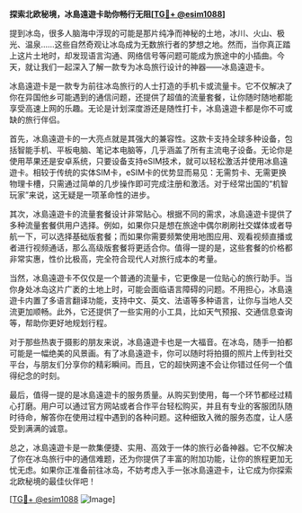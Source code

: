 **探索北欧秘境，冰島遠遊卡助你畅行无阻[[TG💪+ @esim1088](https://t.me/s/esim1088)]**

提到冰岛，很多人脑海中浮现的可能是那片纯净而神秘的土地，冰川、火山、极光、温泉……这些自然奇观让冰岛成为无数旅行者的梦想之地。然而，当你真正踏上这片土地时，却发现语言沟通、网络信号等问题可能成为旅途中的小插曲。今天，就让我们一起深入了解一款专为冰岛旅行设计的神器——冰島遠遊卡。

冰島遠遊卡是一款专为前往冰岛旅行的人士打造的手机卡或流量卡。它不仅解决了你在异国他乡可能遇到的通信问题，还提供了超值的流量套餐，让你随时随地都能享受高速上网的乐趣。无论是计划深度游还是随性打卡，冰島遠遊卡都是你不可或缺的旅行伴侣。

首先，冰島遠遊卡的一大亮点就是其强大的兼容性。这款卡支持全球多种设备，包括智能手机、平板电脑、笔记本电脑等，几乎涵盖了所有主流电子设备。无论你是使用苹果还是安卓系统，只要设备支持eSIM技术，就可以轻松激活并使用冰島遠遊卡。相较于传统的实体SIM卡，eSIM卡的优势显而易见：无需剪卡、无需更换物理卡槽，只需通过简单的几步操作即可完成注册和激活。对于经常出国的“机智玩家”来说，这无疑是一项革命性的进步。

其次，冰島遠遊卡的流量套餐设计非常贴心。根据不同的需求，冰島遠遊卡提供了多种流量套餐供用户选择。例如，如果你只是想在旅途中偶尔刷刷社交媒体或者导航一下，可以选择基础版套餐；而如果你需要频繁使用地图应用、观看视频直播或者进行视频通话，那么高级版套餐将更适合你。值得一提的是，这些套餐的价格都非常实惠，性价比极高，完全符合现代人对旅行成本的考量。

当然，冰島遠遊卡不仅仅是一个普通的流量卡，它更像是一位贴心的旅行助手。当你身处冰岛这片广袤的土地上时，可能会面临语言障碍的问题。不用担心，冰島遠遊卡内置了多语言翻译功能，支持中文、英文、法语等多种语言，让你与当地人交流更加顺畅。此外，它还提供了一些实用的小工具，比如天气预报、交通信息查询等，帮助你更好地规划行程。

对于那些热衷于摄影的朋友来说，冰島遠遊卡也是一大福音。在冰岛，随手一拍都可能是一幅绝美的风景画。有了冰島遠遊卡，你可以随时将拍摄的照片上传到社交平台，与朋友们分享你的精彩瞬间。而且，它的超快网速不会让你错过任何一个值得纪念的时刻。

最后，值得一提的是冰島遠遊卡的服务质量。从购买到使用，每一个环节都经过精心打磨。用户可以通过官方网站或者合作平台轻松购买，并且有专业的客服团队随时待命，解答你在使用过程中遇到的各种问题。这种细致入微的服务态度，让人感受到满满的诚意。

总之，冰島遠遊卡是一款集便捷、实用、高效于一体的旅行必备神器。它不仅解决了你在冰岛旅行中的通信难题，还为你提供了丰富的附加功能，让你的旅程更加无忧无虑。如果你正准备前往冰岛，不妨考虑入手一张冰島遠遊卡，让它成为你探索北欧秘境的最佳伙伴吧！

[[TG💪+ @esim1088](https://t.me/s/esim1088) ![Image](https://i.postimg.cc/4NQfJmqS/Snipaste-2025-05-13-00-14-12.png)]